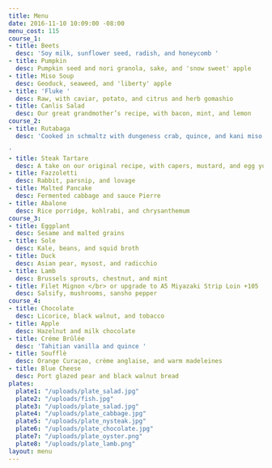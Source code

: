 ```yaml
---
title: Menu
date: 2016-11-10 10:09:00 -08:00
menu_cost: 115
course_1:
- title: Beets
  desc: 'Soy milk, sunflower seed, radish, and honeycomb '
- title: Pumpkin
  desc: Pumpkin seed and nori granola, sake, and 'snow sweet' apple
- title: Miso Soup
  desc: Geoduck, seaweed, and 'liberty' apple
- title: 'Fluke '
  desc: Raw, with caviar, potato, and citrus and herb gomashio
- title: Canlis Salad
  desc: Our great grandmother’s recipe, with bacon, mint, and lemon
course_2:
- title: Rutabaga
  desc: 'Cooked in schmaltz with dungeness crab, quince, and kani miso

'
- title: Steak Tartare
  desc: A take on our original recipe, with capers, mustard, and egg yolk
- title: Fazzoletti
  desc: Rabbit, parsnip, and lovage
- title: Malted Pancake
  desc: Fermented cabbage and sauce Pierre
- title: Abalone
  desc: Rice porridge, kohlrabi, and chrysanthemum
course_3:
- title: Eggplant
  desc: Sesame and malted grains
- title: Sole
  desc: Kale, beans, and squid broth
- title: Duck
  desc: Asian pear, mysost, and radicchio
- title: Lamb
  desc: Brussels sprouts, chestnut, and mint
- title: Filet Mignon </br> or upgrade to A5 Miyazaki Strip Loin +105
  desc: Salsify, mushrooms, sansho pepper
course_4:
- title: Chocolate
  desc: Licorice, black walnut, and tobacco
- title: Apple
  desc: Hazelnut and milk chocolate
- title: Créme Brûlée
  desc: 'Tahitian vanilla and quince '
- title: Soufflè
  desc: Orange Curaçao, crème anglaise, and warm madeleines
- title: Blue Cheese
  desc: Port glazed pear and black walnut bread
plates:
  plate1: "/uploads/plate_salad.jpg"
  plate2: "/uploads/fish.jpg"
  plate3: "/uploads/plate_salad.jpg"
  plate4: "/uploads/plate_cabbage.jpg"
  plate5: "/uploads/plate_nysteak.jpg"
  plate6: "/uploads/plate_chocolate.jpg"
  plate7: "/uploads/plate_oyster.png"
  plate8: "/uploads/plate_lamb.png"
layout: menu
---
```


